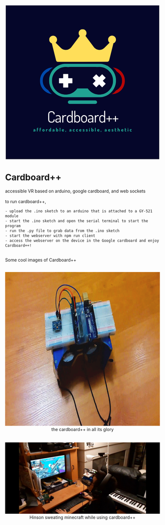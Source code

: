 <p align="center">
  <img src="cardboardpp.png"/>
 </p>

# Cardboard++
accessible VR based on arduino, google cardboard, and web sockets
<br> <br>
to run cardboard++,
<br>
```
- upload the .ino sketch to an arduino that is attached to a GY-521 module
- start the .ino sketch and open the serial terminal to start the program
- run the .py file to grab data from the .ino sketch
- start the webserver with npm run client
- access the webserver on the device in the Google cardboard and enjoy Cardboard++!
```
<br>
Some cool images of Cardboard++
<br> <br>
<p align="center">
  <img src="img1.png" height="500"/>
  <br>
  the cardboard++ in all its glory
  <br> <br> <br>
  <img src="img2.png"/>
  <br>
  Hinson sweating minecraft while using cardboard++
 <p>
